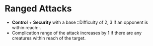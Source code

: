# Ranged Attacks

- **Control** + **Security** with a base ::Difficulty of 2, 3 if an opponent is within reach::.
- Complication range of the attack increases by 1 if there are any creatures within reach of the target.

